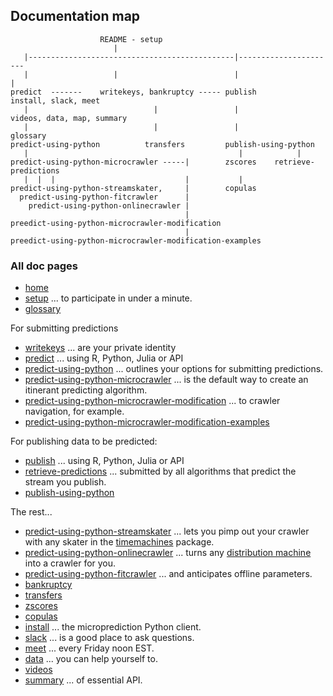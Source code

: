 ## Documentation map

                        README - setup
                           |
       |----------------------------------------------|----------------------
       |                   |                          |                     |
    predict  -------    writekeys, bankruptcy ----- publish             install, slack, meet
       |                            |                 |                videos, data, map, summary
       |                            |                 |                   glossary
    predict-using-python          transfers         publish-using-python
       |                                               |            |
    predict-using-python-microcrawler -----|        zscores    retrieve-predictions
       |  |  |                             |           |
    predict-using-python-streamskater,     |        copulas
      predict-using-python-fitcrawler      |
        predict-using-python-onlinecrawler |
                                           |
    preedict-using-python-microcrawler-modification
                                           | 
    preedict-using-python-microcrawler-modification-examples
    
       
### All doc pages 

- [home](https://microprediction.github.io/microprediction)
- [setup](https://microprediction.github.io/microprediction/setup) ... to participate in under a minute. 
- [glossary](https://microprediction.github.io/microprediction/glossary.html)


For submitting predictions

- [writekeys](https://microprediction.github.io/microprediction/writekeys.html) ... are your private identity
- [predict](https://microprediction.github.io/microprediction/predict.html) ... using R, Python, Julia or API
- [predict-using-python](https://microprediction.github.io/microprediction/predict-using-python.html) ... outlines your options for submitting predictions.
- [predict-using-python-microcrawler](https://microprediction.github.io/microprediction/predict-using-python-microcrawler.html) ... is the default way to create an itinerant predicting algorithm. 
- [predict-using-python-microcrawler-modification](https://microprediction.github.io/microprediction/predict-using-python-microcrawler-modification.html) ... to crawler navigation, for example.
- [predict-using-python-microcrawler-modification-examples](https://microprediction.github.io/microprediction/predict-using-python-microcrawler-modification-examples.html)

For publishing data to be predicted:

- [publish](https://microprediction.github.io/microprediction/publish.html) ... using R, Python, Julia or API
- [retrieve-predictions](https://microprediction.github.io/microprediction/retrieve-predictions.html) ... submitted by all algorithms that predict the stream you publish.
- [publish-using-python](https://microprediction.github.io/microprediction/publish-using-python.html)

The rest...

- [predict-using-python-streamskater](https://microprediction.github.io/microprediction/predict-using-python-streamskater.html) ... lets you pimp out your crawler with any skater in the [timemachines](https://github.com/microprediction/timemachines) package. 
- [predict-using-python-onlinecrawler](https://microprediction.github.io/microprediction/predict-using-python-onlinecrawler.html) ... turns any [distribution machine](https://github.com/microprediction/microprediction/blob/master/microprediction/univariate/distmachine.py) into a crawler for you.
- [predict-using-python-fitcrawler](https://microprediction.github.io/microprediction/predict-using-python-fitcrawler.html) ... and anticipates offline parameters.
- [bankruptcy](https://microprediction.github.io/microprediction/bankruptcy.html)
- [transfers](https://microprediction.github.io/microprediction/transfers.html)
- [zscores](https://microprediction.github.io/microprediction/zscores.html) 
- [copulas](https://microprediction.github.io/microprediction/copulas.html)
- [install](https://microprediction.github.io/microprediction/install.html) ... the microprediction Python client. 
- [slack](https://microprediction.github.io/microprediction/slack.html) ... is a good place to ask questions.
- [meet](https://microprediction.github.io/microprediction/meet.html) ... every Friday noon EST. 
- [data](https://microprediction.github.io/microprediction/data.html) ... you can help yourself to. 
- [videos](https://microprediction.github.io/microprediction/videos.html)
- [summary](https://microprediction.github.io/microprediction/summary.html) ... of essential API. 
